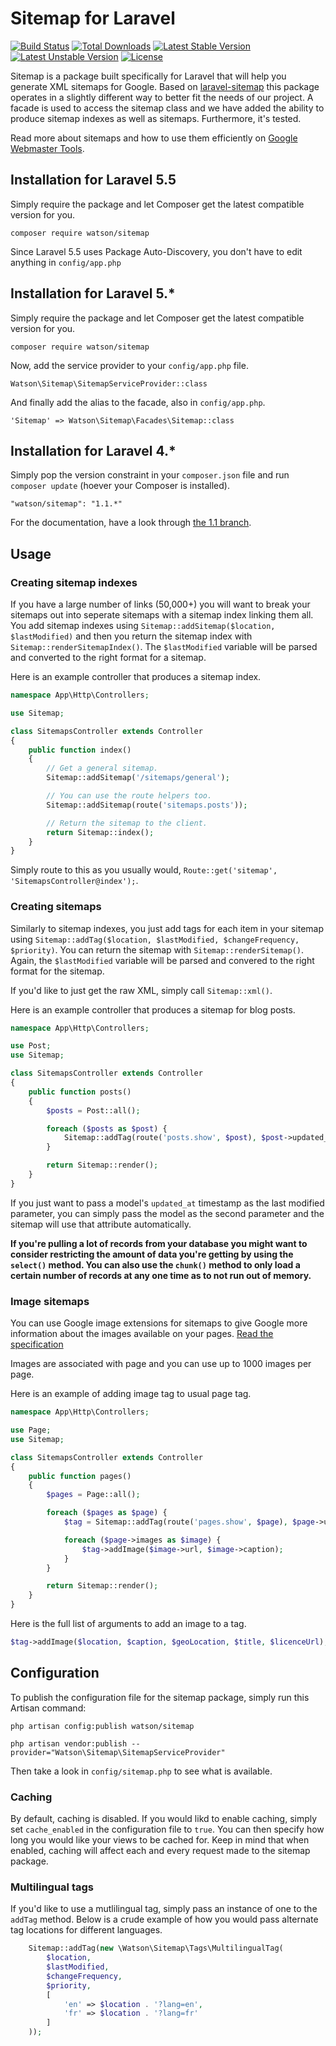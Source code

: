Sitemap for Laravel
===================

[![Build Status](https://travis-ci.org/dwightwatson/sitemap.png?branch=master)](https://travis-ci.org/dwightwatson/sitemap)
[![Total Downloads](https://poser.pugx.org/watson/sitemap/downloads.svg)](https://packagist.org/packages/watson/sitemap)
[![Latest Stable Version](https://poser.pugx.org/watson/sitemap/v/stable.svg)](https://packagist.org/packages/watson/sitemap)
[![Latest Unstable Version](https://poser.pugx.org/watson/sitemap/v/unstable.svg)](https://packagist.org/packages/watson/sitemap)
[![License](https://poser.pugx.org/watson/sitemap/license.svg)](https://packagist.org/packages/watson/sitemap)


Sitemap is a package built specifically for Laravel that will help you generate XML sitemaps for Google. Based on [laravel-sitemap](https://github.com/RoumenDamianoff/laravel-sitemap) this package operates in a slightly different way to better fit the needs of our project. A facade is used to access the sitemap class and we have added the ability to produce sitemap indexes as well as sitemaps. Furthermore, it's tested.

Read more about sitemaps and how to use them efficiently on [Google Webmaster Tools](https://support.google.com/webmasters/answer/156184?hl=en).

## Installation for Laravel 5.5

Simply require the package and let Composer get the latest compatible version for you.

    composer require watson/sitemap

Since Laravel 5.5 uses Package Auto-Discovery, you don't have to edit anything in `config/app.php`

## Installation for Laravel 5.*

Simply require the package and let Composer get the latest compatible version for you.

    composer require watson/sitemap

Now, add the service provider to your `config/app.php` file.

    Watson\Sitemap\SitemapServiceProvider::class

And finally add the alias to the facade, also in `config/app.php`.

    'Sitemap' => Watson\Sitemap\Facades\Sitemap::class

## Installation for Laravel 4.*

Simply pop the version constraint in your `composer.json` file and run `composer update` (hoever your Composer is installed).

    "watson/sitemap": "1.1.*"

For the documentation, have a look through [the 1.1 branch](https://github.com/dwightwatson/sitemap/tree/1.1).

## Usage

### Creating sitemap indexes
If you have a large number of links (50,000+) you will want to break your sitemaps out into seperate sitemaps with a sitemap index linking them all. You add sitemap indexes using `Sitemap::addSitemap($location, $lastModified)` and then you return the sitemap index with `Sitemap::renderSitemapIndex()`. The `$lastModified` variable will be parsed and converted to the right format for a sitemap.

Here is an example controller that produces a sitemap index.

```php
namespace App\Http\Controllers;

use Sitemap;

class SitemapsController extends Controller
{
    public function index()
    {
        // Get a general sitemap.
        Sitemap::addSitemap('/sitemaps/general');

        // You can use the route helpers too.
        Sitemap::addSitemap(route('sitemaps.posts'));

        // Return the sitemap to the client.
        return Sitemap::index();
    }
}
```

Simply route to this as you usually would, `Route::get('sitemap', 'SitemapsController@index');`.

### Creating sitemaps
Similarly to sitemap indexes, you just add tags for each item in your sitemap using `Sitemap::addTag($location, $lastModified, $changeFrequency, $priority)`. You can return the sitemap with `Sitemap::renderSitemap()`. Again, the `$lastModified` variable will be parsed and convered to the right format for the sitemap.

If you'd like to just get the raw XML, simply call `Sitemap::xml()`.

Here is an example controller that produces a sitemap for blog posts.

```php
namespace App\Http\Controllers;

use Post;
use Sitemap;

class SitemapsController extends Controller
{
    public function posts()
    {
        $posts = Post::all();

        foreach ($posts as $post) {
            Sitemap::addTag(route('posts.show', $post), $post->updated_at, 'daily', '0.8');
        }

        return Sitemap::render();
    }
}
```

If you just want to pass a model's `updated_at` timestamp as the last modified parameter, you can simply pass the model as the second parameter and the sitemap will use that attribute automatically.

**If you're pulling a lot of records from your database you might want to consider restricting the amount of data you're getting by using the `select()` method. You can also use the `chunk()` method to only load a certain number of records at any one time as to not run out of memory.**

### Image sitemaps
You can use Google image extensions for sitemaps to give Google more information about the images available on your pages. [Read the specification](https://support.google.com/webmasters/answer/178636?hl=en)

Images are associated with page and you can use up to 1000 images per page.

Here is an example of adding image tag to usual page tag.

```php
namespace App\Http\Controllers;

use Page;
use Sitemap;

class SitemapsController extends Controller
{
    public function pages()
    {
        $pages = Page::all();

        foreach ($pages as $page) {
            $tag = Sitemap::addTag(route('pages.show', $page), $page->updated_at, 'daily', '0.8');

            foreach ($page->images as $image) {
                $tag->addImage($image->url, $image->caption);
            }
        }

        return Sitemap::render();
    }
}
```

Here is the full list of arguments to add an image to a tag.

```php
$tag->addImage($location, $caption, $geoLocation, $title, $licenceUrl);
```

## Configuration

To publish the configuration file for the sitemap package, simply run this Artisan command:

    php artisan config:publish watson/sitemap

    php artisan vendor:publish --provider="Watson\Sitemap\SitemapServiceProvider"

Then take a look in `config/sitemap.php` to see what is available.

### Caching

By default, caching is disabled. If you would likd to enable caching, simply set `cache_enabled` in the configuration file to `true`. You can then specify how long you would like your views to be cached for. Keep in mind that when enabled, caching will affect each and every request made to the sitemap package.

### Multilingual tags

If you'd like to use a mutlilingual tag, simply pass an instance of one to the `addTag` method. Below is a crude example of how you would pass alternate tag locations for different languages.

```php
    Sitemap::addTag(new \Watson\Sitemap\Tags\MultilingualTag(
        $location,
        $lastModified,
        $changeFrequency,
        $priority,
        [
            'en' => $location . '?lang=en',
            'fr' => $location . '?lang=fr'
        ]
    ));
```

